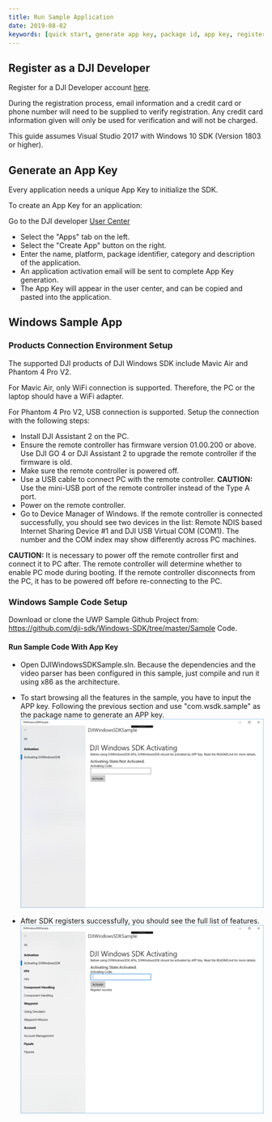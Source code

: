 ```yaml
---
title: Run Sample Application
date: 2019-08-02
keywords: [quick start, generate app key, package id, app key, register, run sample code, run sample application, C#, USB connection procedure, WiFi connection procedure]
---
```


## Register as a DJI Developer

Register for a DJI Developer account [here](https://account.dji.com/register?appId=dji_sdk&backUrl=https%3A%2F%2Fdeveloper.dji.com%2Fuser&locale=en_US). 

During the registration process, email information and a credit card or phone number will need to be supplied to verify registration. Any credit card information given will only be used for verification and will not be charged.

This guide assumes Visual Studio 2017 with Windows 10 SDK (Version 1803 or higher).

## Generate an App Key

Every application needs a unique App Key to initialize the SDK.

To create an App Key for an application:

Go to the DJI developer <a href="http://developer.dji.com/en/user/apps" target="_blank">User Center</a>

*    Select the "Apps" tab on the left.
*    Select the "Create App" button on the right.
* Enter the name, platform, package identifier, category and description of the application.
* An application activation email will be sent to complete App Key generation.
* The App Key will appear in the user center, and can be copied and pasted into the application.

## Windows Sample App

### Products Connection Environment Setup

The supported DJI products of DJI Windows SDK include Mavic Air and Phantom 4 Pro V2.
 
For Mavic Air, only WiFi connection is supported. Therefore, the PC or the laptop should have a WiFi adapter.

For Phantom 4 Pro V2, USB connection is supported. Setup the connection with the following steps:

  * Install DJI Assistant 2 on the PC.
  * Ensure the remote controller has firmware version 01.00.200 or above. Use DJI GO 4 or DJI Assistant 2 to upgrade the remote controller if the firmware is old.
  * Make sure the remote controller is powered off.
  * Use a USB cable to connect PC with the remote controller. **CAUTION:** Use the mini-USB port of the remote controller instead of the Type A port.
  * Power on the remote controller.
  * Go to Device Manager of Windows. If the remote controller is connected successfully, you should see two devices in the list: Remote NDIS based Internet Sharing Device #1 and DJI USB Virtual COM (COM1). The number and the COM index may show differently across PC machines.

**CAUTION:** It is necessary to power off the remote controller first and connect it to PC after. The remote controller will determine whether to enable PC mode during booting. If the remote controller disconnects from the PC, it has to be powered off before re-connecting to the PC.

### Windows Sample Code Setup

Download or clone the UWP Sample Github Project from: <a href="https://github.com/dji-sdk/Windows-SDK/tree/master/Sample%20Code" target="_blank">https://github.com/dji-sdk/Windows-SDK/tree/master/Sample Code</a>.

#### Run Sample Code With App Key

* Open DJIWindowsSDKSample.sln. Because the dependencies and the video parser has been configured in this sample, just compile and run it using x86 as the architecture.

* To start browsing all the features in the sample, you have to input the APP key. Following the previous section and use "com.wsdk.sample" as the package name to generate an APP key.
![fillAppKey](../../images/quick-start/WSDKSample.png)

* After SDK registers successfully, you should see the full list of features.
![fullListOfFeatures](../../images/quick-start/WSDKSampleWhenActivatedSuccess.png)
